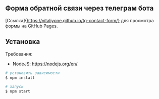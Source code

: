 ## Форма обратной связи через телеграм бота


[Ссылка]{https://vitaliyone.github.io/tg-contact-form/} для просмотра формы на GitHub Pages.
## Установка

Требования:

- NodeJS: https://nodejs.org/en/

```bash
# установить зависимости
$ npm install

# запуск
$ npm start
```
